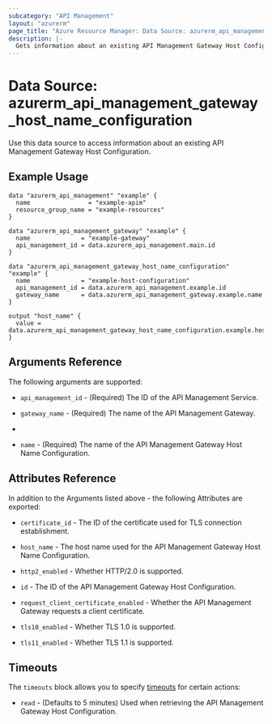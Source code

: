 ```yaml
---
subcategory: "API Management"
layout: "azurerm"
page_title: "Azure Resource Manager: Data Source: azurerm_api_management_gateway_host_name_configuration"
description: |-
  Gets information about an existing API Management Gateway Host Configuration.
---
```


# Data Source: azurerm_api_management_gateway_host_name_configuration

Use this data source to access information about an existing API Management Gateway Host Configuration.

## Example Usage

```hcl
data "azurerm_api_management" "example" {
  name                = "example-apim"
  resource_group_name = "example-resources"
}

data "azurerm_api_management_gateway" "example" {
  name              = "example-gateway"
  api_management_id = data.azurerm_api_management.main.id
}

data "azurerm_api_management_gateway_host_name_configuration" "example" {
  name              = "example-host-configuration"
  api_management_id = data.azurerm_api_management.example.id
  gateway_name      = data.azurerm_api_management_gateway.example.name
}

output "host_name" {
  value = data.azurerm_api_management_gateway_host_name_configuration.example.host_name
}
```

## Arguments Reference

The following arguments are supported:

* `api_management_id` - (Required) The ID of the API Management Service.

* `gateway_name` - (Required) The name of the API Management Gateway.
* 
* `name` - (Required) The name of the API Management Gateway Host Name Configuration.

## Attributes Reference

In addition to the Arguments listed above - the following Attributes are exported: 

* `certificate_id` - The ID of the certificate used for TLS connection establishment.

* `host_name` - The host name used for the API Management Gateway Host Name Configuration.

* `http2_enabled` - Whether HTTP/2.0 is supported.

* `id` - The ID of the API Management Gateway Host Configuration.

* `request_client_certificate_enabled` - Whether the API Management Gateway requests a client certificate.

* `tls10_enabled` - Whether TLS 1.0 is supported.

* `tls11_enabled` - Whether TLS 1.1 is supported.

## Timeouts

The `timeouts` block allows you to specify [timeouts](https://www.terraform.io/docs/configuration/resources.html#timeouts) for certain actions:

* `read` - (Defaults to 5 minutes) Used when retrieving the API Management Gateway Host Configuration.
